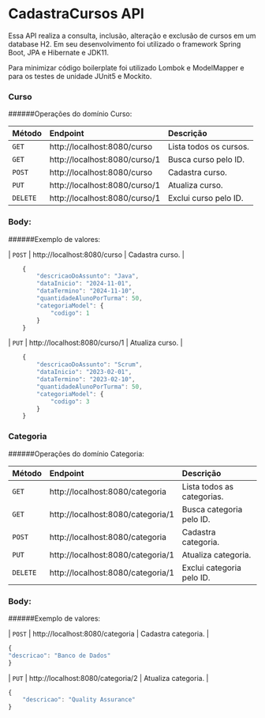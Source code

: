 # CadastraCursos API



Essa API realiza a consulta, inclusão, alteração e exclusão de cursos em um database H2.
Em seu desenvolvimento foi utilizado o framework Spring Boot, JPA e Hibernate e JDK11.

Para minimizar código boilerplate foi 
utilizado Lombok e ModelMapper e para os testes de unidade JUnit5 e Mockito.

###

### Curso    
######Operações do domínio Curso:

| Método   | Endpoint                        | Descrição              |
|:---------|:--------------------------------|:-----------------------|
| `GET`    | http://localhost:8080/curso     | Lista todos os cursos. |
| `GET`    | http://localhost:8080/curso/1   | Busca curso pelo ID.   |
| `POST`   | http://localhost:8080/curso     | Cadastra curso.        |
| `PUT`    | http://localhost:8080/curso/1   | Atualiza curso.        |
| `DELETE` | http://localhost:8080/curso/1   | Exclui curso pelo ID.  |


### Body:
######Exemplo de valores:

| `POST`   | http://localhost:8080/curso     | Cadastra curso.        |

```javascript
    {
        "descricaoDoAssunto": "Java",
        "dataInicio": "2024-11-01",
        "dataTermino": "2024-11-10",
        "quantidadeAlunoPorTurma": 50,
        "categoriaModel": {
            "codigo": 1
        }
    }
```

| `PUT`    | http://localhost:8080/curso/1   | Atualiza curso.        |

```javascript
    {
        "descricaoDoAssunto": "Scrum",
        "dataInicio": "2023-02-01",
        "dataTermino": "2023-02-10",
        "quantidadeAlunoPorTurma": 50,
        "categoriaModel": {
            "codigo": 3
        }
    }
```

			        

### Categoria
######Operações do domínio Categoria:

| Método   | Endpoint                            | Descrição                    |
|:---------|:------------------------------------|:-----------------------------|
| `GET`    | http://localhost:8080/categoria     | Lista todos as categorias.   |
| `GET`    | http://localhost:8080/categoria/1   | Busca categoria pelo ID.     |
| `POST`   | http://localhost:8080/categoria     | Cadastra categoria.          |
| `PUT`    | http://localhost:8080/categoria/1   | Atualiza categoria.          |
| `DELETE` | http://localhost:8080/categoria/1   | Exclui categoria pelo ID.    |

### Body:
######Exemplo de valores:

| `POST`   | http://localhost:8080/categoria     | Cadastra categoria.        |

```javascript
{
"descricao": "Banco de Dados"
}
```

| `PUT`    | http://localhost:8080/categoria/2   | Atualiza categoria.        |

```javascript
{
    "descricao": "Quality Assurance"
}
```
